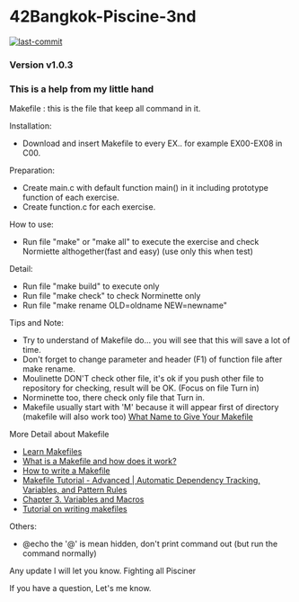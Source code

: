 # 42Bangkok-Piscine-3nd

[![last-commit](https://img.shields.io/github/last-commit/sirawit-suk/42Bangkok-Piscine-3nd?logo=github&logoColor=white)](https://github.com/sirawit-suk/42Bangkok-Piscine-3nd) 
### Version v1.0.3
### This is a help from my little hand

Makefile : this is the file that keep all command in it.

Installation:
- Download and insert Makefile to every EX.. for example EX00-EX08 in C00.

Preparation:
- Create main.c with default function main() in it including prototype function of each exercise.
- Create function.c for each exercise.

How to use:
- Run file "make" or "make all" to execute the exercise and check Normiette althogether(fast and easy) (use only this when test)

Detail:
- Run file "make build" to execute only
- Run file "make check" to check Norminette only
- Run file "make rename OLD=oldname NEW=newname"

Tips and Note:
- Try to understand of Makefile do... you will see that this will save a lot of time.
- Don't forget to change parameter and header (F1) of function file after make rename.
- Moulinette DON'T check other file, it's ok if you push other file to repository for checking, result will be OK. (Focus on file Turn in)
- Norminette too, there check only file that Turn in.
- Makefile usually start with 'M' because it will appear first of directory (makefile will also work too) [What Name to Give Your Makefile](https://www.gnu.org/software/make/manual/html_node/Makefile-Names.html#Makefile-Names)

More Detail about Makefile 
- [Learn Makefiles](https://makefiletutorial.com/)
- [What is a Makefile and how does it work?](https://opensource.com/article/18/8/what-how-makefile)
- [How to write a Makefile](https://github.com/amjadmajid/Makefile)
- [Makefile Tutorial - Advanced | Automatic Dependency Tracking, Variables, and Pattern Rules](https://www.youtube.com/watch?v=PiFUuQqW-v8&t=1s&ab_channel=Competer)
- [Chapter 3. Variables and Macros](https://www.oreilly.com/library/view/managing-projects-with/0596006101/ch03.html)
- [Tutorial on writing makefiles](https://www.math.colostate.edu/~yzhou/computer/writemakefile.html)

Others:
- @echo the '@' is mean hidden, don't print command out (but run the command normally)
  
Any update I will let you know.
Fighting all Pisciner

If you have a question, Let's me know. 
